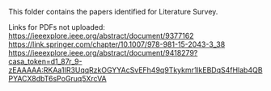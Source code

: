 This folder contains the papers identified for Literature Survey. 

Links for PDFs not uploaded: <br>
https://ieeexplore.ieee.org/abstract/document/9377162 <br>
https://link.springer.com/chapter/10.1007/978-981-15-2043-3_38 <br>
https://ieeexplore.ieee.org/abstract/document/9418279?casa_token=d1_87r_9-zEAAAAA:RKAa1IR3UqqRzkOGYYAcSvEFh49q9Tkykmr1lkEBDqS4fHlab4QBPYACX8dbT6sPoGruq5XrcVA <br>

